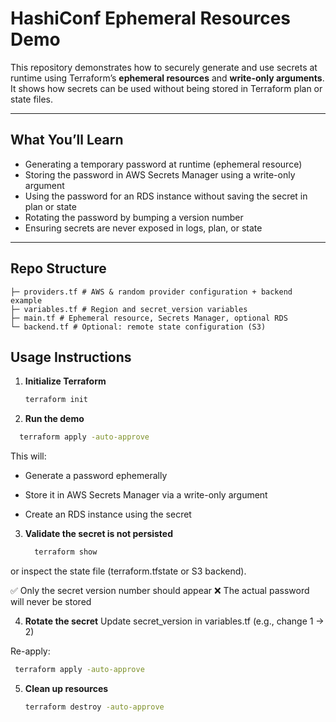# HashiConf Ephemeral Resources Demo

This repository demonstrates how to securely generate and use secrets at runtime using Terraform’s **ephemeral resources** and **write-only arguments**. It shows how secrets can be used without being stored in Terraform plan or state files.

---

##  What You’ll Learn

- Generating a temporary password at runtime (ephemeral resource)  
- Storing the password in AWS Secrets Manager using a write-only argument  
- Using the password for an RDS instance without saving the secret in plan or state  
- Rotating the password by bumping a version number  
- Ensuring secrets are never exposed in logs, plan, or state

---

##  Repo Structure
```
├─ providers.tf # AWS & random provider configuration + backend example
├─ variables.tf # Region and secret_version variables
├─ main.tf # Ephemeral resource, Secrets Manager, optional RDS
└─ backend.tf # Optional: remote state configuration (S3)
```
##  Usage Instructions

1. **Initialize Terraform**
   ```bash
   terraform init
2. **Run the demo**
 ```bash
   terraform apply -auto-approve
```
This will:

- Generate a password ephemerally

- Store it in AWS Secrets Manager via a write-only argument

- Create an RDS instance using the secret
3. **Validate the secret is not persisted**
   ```bash
     terraform show
   ```
or inspect the state file (terraform.tfstate or S3 backend).

✅ Only the secret version number should appear
❌ The actual password will never be stored

4. **Rotate the secret**
   Update secret_version in variables.tf (e.g., change 1 → 2)
   
Re-apply:
   ```bash
    terraform apply -auto-approve
   ```
5. **Clean up resources**
   ```bash
   terraform destroy -auto-approve
   ```

